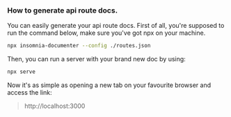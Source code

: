 ### How to generate api route docs.
You can easily generate your api route docs. First of all, you're supposed to run the command below, make sure you've got
npx on your machine.

```bash
npx insomnia-documenter --config ./routes.json
```

Then, you can run a server with your brand new doc by using:
```bash
npx serve
```

Now it's as simple as opening a new tab on your favourite browser and access the link:
> http://localhost:3000

